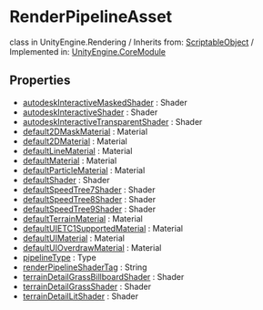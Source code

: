 # RenderPipelineAsset
class in UnityEngine.Rendering
 / Inherits from: <a href="https://docs.unity3d.com/6000.0/Documentation/ScriptReference/ScriptableObject.html">ScriptableObject</a> / Implemented in: <a href="https://docs.unity3d.com/6000.0/Documentation/ScriptReference/UnityEngine.CoreModule.html">UnityEngine.CoreModule</a>

## Properties
- <a href="https://docs.unity3d.com/6000.0/Documentation/ScriptReference/RenderPipelineAsset-autodeskInteractiveMaskedShader.html">autodeskInteractiveMaskedShader</a> : Shader
- <a href="https://docs.unity3d.com/6000.0/Documentation/ScriptReference/RenderPipelineAsset-autodeskInteractiveShader.html">autodeskInteractiveShader</a> : Shader
- <a href="https://docs.unity3d.com/6000.0/Documentation/ScriptReference/RenderPipelineAsset-autodeskInteractiveTransparentShader.html">autodeskInteractiveTransparentShader</a> : Shader
- <a href="https://docs.unity3d.com/6000.0/Documentation/ScriptReference/RenderPipelineAsset-default2DMaskMaterial.html">default2DMaskMaterial</a> : Material
- <a href="https://docs.unity3d.com/6000.0/Documentation/ScriptReference/RenderPipelineAsset-default2DMaterial.html">default2DMaterial</a> : Material
- <a href="https://docs.unity3d.com/6000.0/Documentation/ScriptReference/RenderPipelineAsset-defaultLineMaterial.html">defaultLineMaterial</a> : Material
- <a href="https://docs.unity3d.com/6000.0/Documentation/ScriptReference/RenderPipelineAsset-defaultMaterial.html">defaultMaterial</a> : Material
- <a href="https://docs.unity3d.com/6000.0/Documentation/ScriptReference/RenderPipelineAsset-defaultParticleMaterial.html">defaultParticleMaterial</a> : Material
- <a href="https://docs.unity3d.com/6000.0/Documentation/ScriptReference/RenderPipelineAsset-defaultShader.html">defaultShader</a> : Shader
- <a href="https://docs.unity3d.com/6000.0/Documentation/ScriptReference/RenderPipelineAsset-defaultSpeedTree7Shader.html">defaultSpeedTree7Shader</a> : Shader
- <a href="https://docs.unity3d.com/6000.0/Documentation/ScriptReference/RenderPipelineAsset-defaultSpeedTree8Shader.html">defaultSpeedTree8Shader</a> : Shader
- <a href="https://docs.unity3d.com/6000.0/Documentation/ScriptReference/RenderPipelineAsset-defaultSpeedTree9Shader.html">defaultSpeedTree9Shader</a> : Shader
- <a href="https://docs.unity3d.com/6000.0/Documentation/ScriptReference/RenderPipelineAsset-defaultTerrainMaterial.html">defaultTerrainMaterial</a> : Material
- <a href="https://docs.unity3d.com/6000.0/Documentation/ScriptReference/RenderPipelineAsset-defaultUIETC1SupportedMaterial.html">defaultUIETC1SupportedMaterial</a> : Material
- <a href="https://docs.unity3d.com/6000.0/Documentation/ScriptReference/RenderPipelineAsset-defaultUIMaterial.html">defaultUIMaterial</a> : Material
- <a href="https://docs.unity3d.com/6000.0/Documentation/ScriptReference/RenderPipelineAsset-defaultUIOverdrawMaterial.html">defaultUIOverdrawMaterial</a> : Material
- <a href="https://docs.unity3d.com/6000.0/Documentation/ScriptReference/RenderPipelineAsset-pipelineType.html">pipelineType</a> : Type
- <a href="https://docs.unity3d.com/6000.0/Documentation/ScriptReference/RenderPipelineAsset-renderPipelineShaderTag.html">renderPipelineShaderTag</a> : String
- <a href="https://docs.unity3d.com/6000.0/Documentation/ScriptReference/RenderPipelineAsset-terrainDetailGrassBillboardShader.html">terrainDetailGrassBillboardShader</a> : Shader
- <a href="https://docs.unity3d.com/6000.0/Documentation/ScriptReference/RenderPipelineAsset-terrainDetailGrassShader.html">terrainDetailGrassShader</a> : Shader
- <a href="https://docs.unity3d.com/6000.0/Documentation/ScriptReference/RenderPipelineAsset-terrainDetailLitShader.html">terrainDetailLitShader</a> : Shader
